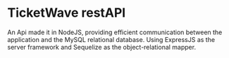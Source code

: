 # TicketWave restAPI

An Api made it in NodeJS, providing efficient communication between the application and the MySQL relational database. Using ExpressJS as the server framework and Sequelize as the object-relational mapper.
